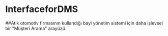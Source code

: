 # InterfaceforDMS
##Atik otomotiv firmasının kullandığı bayi yönetim sistemi için daha işlevsel bir "Müşteri Arama" arayüzü.
